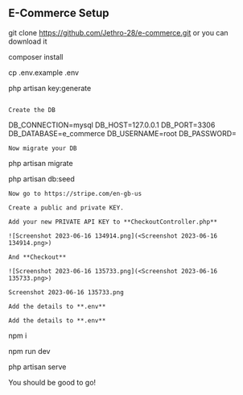 ## E-Commerce Setup

git clone https://github.com/Jethro-28/e-commerce.git 
or you can download it

composer install 

cp .env.example .env 

php artisan key:generate
```

Create the DB
```
DB_CONNECTION=mysql
DB_HOST=127.0.0.1
DB_PORT=3306
DB_DATABASE=e_commerce
DB_USERNAME=root
DB_PASSWORD=
```
Now migrate your DB
```
php artisan migrate

php artisan db:seed
```
Now go to https://stripe.com/en-gb-us

Create a public and private KEY.

Add your new PRIVATE API KEY to **CheckoutController.php**

![Screenshot 2023-06-16 134914.png](<Screenshot 2023-06-16 134914.png>)

And **Checkout**

![Screenshot 2023-06-16 135733.png](<Screenshot 2023-06-16 135733.png>)

Screenshot 2023-06-16 135733.png

Add the details to **.env**

Add the details to **.env**
```
npm i

npm run dev

php artisan serve

You should be good to go!
```
